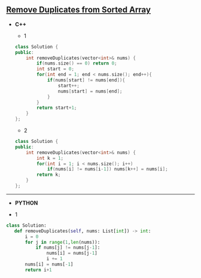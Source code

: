 ## [Remove Duplicates from Sorted Array](https://leetcode.com/problems/remove-duplicates-from-sorted-array/)

* **C++**

  * 1
  ```cpp
  class Solution {
  public:
      int removeDuplicates(vector<int>& nums) {
          if(nums.size() == 0) return 0;
          int start = 0;
          for(int end = 1; end < nums.size(); end++){
              if(nums[start] != nums[end]){
                  start++;
                  nums[start] = nums[end];
              }
          }
          return start+1;
      }
  };
  ```
  
  * 2
  ```cpp
  class Solution {
  public:
      int removeDuplicates(vector<int>& nums) {
          int k = 1;
          for(int i = 1; i < nums.size(); i++)
              if(nums[i] != nums[i-1]) nums[k++] = nums[i];
          return k;
      }
  };
  ```
<hr>  

* **PYTHON**

 * 1
 ```py
 class Solution:
    def removeDuplicates(self, nums: List[int]) -> int:
        i = 0
        for j in range(1,len(nums)):
            if nums[j] != nums[j-1]:
                nums[i] = nums[j-1]
                i += 1
        nums[i] = nums[-1]
        return i+1
 ```

